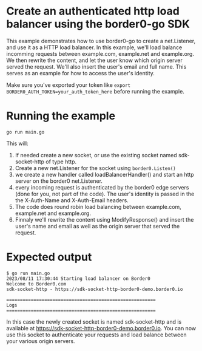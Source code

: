 # Create an authenticated http load balancer using the border0-go SDK

This example demonstrates how to use border0-go to create a net.Listener, and use it as a HTTP load balancer. 
In this example, we'll load balance incomming requests between example.com, example.net and example.org.
We then rewrite the content, and let the user know which origin server served the request. We'll also insert the user's email and full name. This serves as an example for how to access the user's identity.

Make sure you've exported your token like `export BORDER0_AUTH_TOKEN=your_auth_token_here` before running the example.

# Running the example
```
go run main.go
```

This will:

1) If needed create a new socket, or use the existing socket named sdk-socket-http of type http.
2) Create a new net.Listener for the socket using `border0.Listen()`
3) we create a new handler called loadBalancerHandler() and start an http server on the border0 net.Listener.
4) every incoming request is authenticated by the border0 edge servers (done for you, not part of the code). The user's identity is passed in the the X-Auth-Name and X-Auth-Email headers.  
5) The code does round robin load balancing between example.com, example.net and example.org.
5) Finnaly we'll rewrite the content using ModifyResponse() and insert the user's name and email as well as the origin server that served the request.


# Expected output
```
$ go run main.go
2023/08/11 17:30:44 Starting load balancer on Border0
Welcome to Border0.com
sdk-socket-http - https://sdk-socket-http-border0-demo.border0.io

=======================================================
Logs
=======================================================
```

In this case the newly created socket is named sdk-socket-http and is available at https://sdk-socket-http-border0-demo.border0.io. You can now use this socket to authenticate your requests and load balance between your various origin servers.